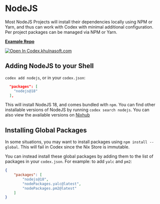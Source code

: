 # NodeJS

Most NodeJS Projects will install their dependencies locally using NPM or Yarn, and thus can work with Codex with minimal additional configuration. Per project packages can be managed via NPM or Yarn.

[**Example Repo**](https://github.com/khulnasoft/codex/tree/main/examples/development/nodejs)

[![Open In Codex.khulnasoft.com](https://www.khulnasoft/img/codex/open-in-codex.svg)](https://codex.khulnasoft.com/open/templates/node-npm)

## Adding NodeJS to your Shell

`codex add nodejs`, or in your `codex.json`:

```json
  "packages": [
    "nodejs@18"
  ],
```

This will install NodeJS 18, and comes bundled with `npm`. You can find other installable versions of NodeJS by running `codex search nodejs`. You can also view the available versions on [Nixhub](https://www.nixhub.io/packages/nodejs)

## Installing Global Packages

In some situations, you may want to install packages using `npm install --global`. This will fail in Codex since the Nix Store is immutable.

You can instead install these global packages by adding them to the list of packages in your `codex.json`. For example: to add `yalc` and `pm2`:

```json
{
    "packages": [
        "nodejs@18",
        "nodePackages.yalc@latest",
        "nodePackages.pm2@latest"
    ]
}
```
